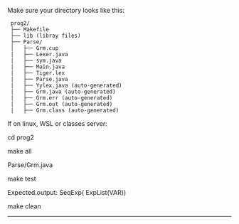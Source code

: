 Make sure your directory looks like this:

     prog2/
     ├── Makefile
     ├── lib (libray files)
     ├── Parse/
     │   ├── Grm.cup
     |   ├── Lexer.java
     |   ├── sym.java
     |   ├── Main.java
     |   ├── Tiger.lex
     |   ├── Parse.java
     |   ├── Yylex.java (auto-generated)
     |   ├── Grm.java (auto-generated)
     |   ├── Grm.err (auto-generated)
     |   ├── Grm.out (auto-generated)
     |   ├── Grm.class (auto-generated)
If on linux, WSL or classes server:

cd prog2

make all

Parse/Grm.java

make test

Expected.output:
SeqExp(
 ExpList(VAR))

make clean

________





